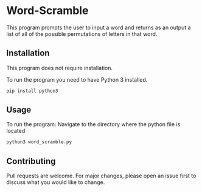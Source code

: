 # Word-Scramble

This program prompts the user to input a word and returns as an output a list of all of the possible permutations of letters in that word. 

## Installation
This program does not require installation. 

To run the program you need to have Python 3 installed.

```bash
pip install python3
```

## Usage
To run the program:
Navigate to the directory where the python file is located
```bash
python3 word_scramble.py
```
## Contributing
Pull requests are welcome. For major changes, please open an issue first to discuss what you would like to change.

